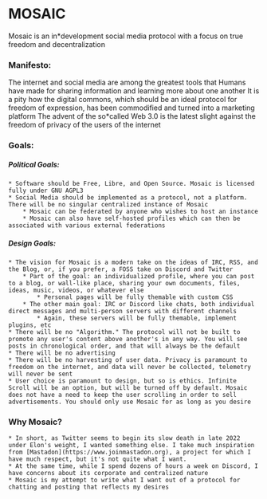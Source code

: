 # MOSAIC

Mosaic is an in*development social media protocol with a focus on true freedom and decentralization

### Manifesto:
The internet and social media are among the greatest tools that Humans have made for sharing information and learning more about one another
It is a pity how the digital commons, which should be an ideal protocol for freedom of expression, has been commodified and turned into a marketing platform
The advent of the so*called Web 3.0 is the latest slight against the freedom of privacy of the users of the internet

### Goals:
##### Political Goals:
    * Software should be Free, Libre, and Open Source. Mosaic is licensed fully under GNU AGPL3
    * Social Media should be implemented as a protocol, not a platform. There will be no singular centralized instance of Mosaic
        * Mosaic can be federated by anyone who wishes to host an instance
        * Mosaic can also have self-hosted profiles which can then be associated with various external federations

##### Design Goals:
    * The vision for Mosaic is a modern take on the ideas of IRC, RSS, and the Blog, or, if you prefer, a FOSS take on Discord and Twitter
        * Part of the goal: an individualized profile, where you can post to a blog, or wall-like place, sharing your own documents, files, ideas, music, videos, or whatever else
            * Personal pages will be fully themable with custom CSS
        * The other main goal: IRC or Discord like chats, both individual direct messages and multi-person servers with different channels
            * Again, these servers will be fully themable, implement plugins, etc
    * There will be no "Algorithm." The protocol will not be built to promote any user's content above another's in any way. You will see posts in chronological order, and that will always be the default
    * There will be no advertising
    * There will be no harvesting of user data. Privacy is paramount to freedom on the internet, and data will never be collected, telemetry will never be sent
    * User choice is paramount to design, but so is ethics. Infinite Scroll will be an option, but will be turned off by default. Mosaic does not have a need to keep the user scrolling in order to sell advertisements. You should only use Mosaic for as long as you desire

### Why Mosaic?
    * In short, as Twitter seems to begin its slow death in late 2022 under Elon's weight, I wanted something else. I take much inspiration from [Mastadon](https://www.joinmastadon.org), a project for which I have much respect, but it's not quite what I want.
    * At the same time, while I spend dozens of hours a week on Discord, I have concerns about its corporate and centralized nature
    * Mosaic is my attempt to write what I want out of a protocol for chatting and posting that reflects my desires
